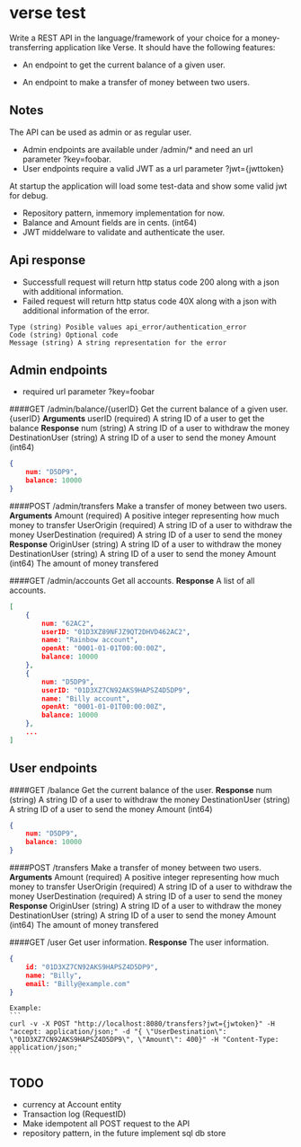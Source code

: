 # verse test

Write a REST API in the language/framework of your choice for a money-transferring application like Verse. It should have the following features:


* An endpoint to get the current balance of a given user.

* An endpoint to make a transfer of money between two users.


## Notes
The API can be used as admin or as regular user. 

- Admin endpoints are available under /admin/* and need an url parameter ?key=foobar. 
- User endpoints require a valid JWT as a url parameter ?jwt={jwttoken}

At startup the application will load some test-data and show some valid jwt for debug.

* Repository pattern, inmemory implementation for now.
* Balance and Amount fields are in cents. (int64)
* JWT middelware to validate and authenticate the user. 

## Api response
- Successfull request will return http status code 200 along with a json with additional information.
- Failed request will return http status code 40X along with a json with additional information of the error.
```
Type (string) Posible values api_error/authentication_error
Code (string) Optional code
Message (string) A string representation for the error
```

## Admin endpoints

* required url parameter ?key=foobar

####GET /admin/balance/{userID}
Get the current balance of a given user. {userID}
**Arguments**
userID (required) A string ID of a user to get the balance
**Response**
num (string) A string ID of a user to withdraw the money 
DestinationUser (string) A string ID of a user to send the money
Amount (int64)

```json
{
    num: "D5DP9",
    balance: 10000
}
```

####POST /admin/transfers 
Make a transfer of money between two users.
**Arguments**
Amount (required) A positive integer representing how much money to transfer
UserOrigin (required) A string ID of a user to withdraw the money 
UserDestination (required) A string ID of a user to send the money
**Response**
OriginUser (string) A string ID of a user to withdraw the money 
DestinationUser (string) A string ID of a user to send the money
Amount (int64) The amount of money transfered

####GET /admin/accounts
Get all accounts.
**Response**
A list of all accounts.
```json
[
    {
        num: "62AC2",
        userID: "01D3XZ89NFJZ9QT2DHVD462AC2",
        name: "Rainbow account",
        openAt: "0001-01-01T00:00:00Z",
        balance: 10000
    },
    {
        num: "D5DP9",
        userID: "01D3XZ7CN92AKS9HAPSZ4D5DP9",
        name: "Billy account",
        openAt: "0001-01-01T00:00:00Z",
        balance: 10000
    },
    ...
]
```



## User endpoints

####GET /balance 
Get the current balance of the user.
**Response**
num (string) A string ID of a user to withdraw the money 
DestinationUser (string) A string ID of a user to send the money
Amount (int64)

```json
{
    num: "D5DP9",
    balance: 10000
}
```





####POST /transfers 
Make a transfer of money between two users.
**Arguments**
Amount (required) A positive integer representing how much money to transfer
UserOrigin (required) A string ID of a user to withdraw the money 
UserDestination (required) A string ID of a user to send the money
**Response**
OriginUser (string) A string ID of a user to withdraw the money 
DestinationUser (string) A string ID of a user to send the money
Amount (int64) The amount of money transfered






####GET /user
Get user information.
**Response**
The user information.

```json
{
    id: "01D3XZ7CN92AKS9HAPSZ4D5DP9",
    name: "Billy",
    email: "Billy@example.com"
}
```









    Example: 
    ```
    curl -v -X POST "http://localhost:8080/transfers?jwt={jwtoken}" -H "accept: application/json;" -d "{ \"UserDestination\": \"01D3XZ7CN92AKS9HAPSZ4D5DP9\", \"Amount\": 400}" -H "Content-Type: application/json;"
    ```




## TODO

* currency at Account entity 
* Transaction log (RequestID)
* Make idempotent all POST request to the API
* repository pattern, in the future implement sql db store
